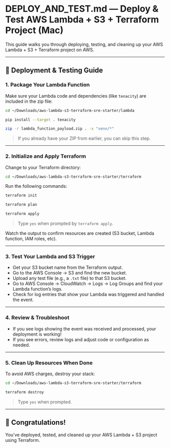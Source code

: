 # DEPLOY\_AND\_TEST.md — Deploy & Test AWS Lambda + S3 + Terraform Project (Mac)

This guide walks you through deploying, testing, and cleaning up your AWS Lambda + S3 + Terraform project on AWS.

---

## 🚀 Deployment & Testing Guide

### 1. Package Your Lambda Function

Make sure your Lambda code and dependencies (like `tenacity`) are included in the zip file:

```bash
cd ~/Downloads/aws-lambda-s3-terraform-sre-starter/lambda

pip install --target . tenacity

zip -r lambda_function_payload.zip . -x "venv/*"
```

> If you already have your ZIP from earlier, you can skip this step.

---

### 2. Initialize and Apply Terraform

Change to your Terraform directory:

```bash
cd ~/Downloads/aws-lambda-s3-terraform-sre-starter/terraform
```

Run the following commands:

```bash
terraform init

terraform plan

terraform apply
```

> Type `yes` when prompted by `terraform apply`.

Watch the output to confirm resources are created (S3 bucket, Lambda function, IAM roles, etc).

---

### 3. Test Your Lambda and S3 Trigger

* Get your S3 bucket name from the Terraform output.
* Go to the AWS Console → S3 and find the new bucket.
* Upload any test file (e.g., a `.txt` file) to that S3 bucket.
* Go to AWS Console → CloudWatch → Logs → Log Groups and find your Lambda function’s logs.
* Check for log entries that show your Lambda was triggered and handled the event.

---

### 4. Review & Troubleshoot

* If you see logs showing the event was received and processed, your deployment is working!
* If you see errors, review logs and adjust code or configuration as needed.

---

### 5. Clean Up Resources When Done

To avoid AWS charges, destroy your stack:

```bash
cd ~/Downloads/aws-lambda-s3-terraform-sre-starter/terraform

terraform destroy
```

> Type `yes` when prompted.

---

## 🎉 Congratulations!

You’ve deployed, tested, and cleaned up your AWS Lambda + S3 project using Terraform.
